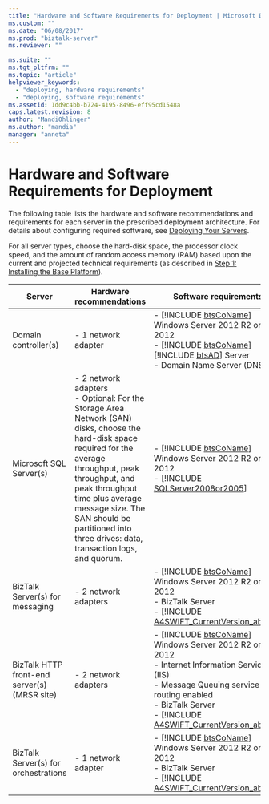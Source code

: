 ```yaml
---
title: "Hardware and Software Requirements for Deployment | Microsoft Docs"
ms.custom: ""
ms.date: "06/08/2017"
ms.prod: "biztalk-server"
ms.reviewer: ""

ms.suite: ""
ms.tgt_pltfrm: ""
ms.topic: "article"
helpviewer_keywords: 
  - "deploying, hardware requirements"
  - "deploying, software requirements"
ms.assetid: 1dd9c4bb-b724-4195-8496-eff95cd1548a
caps.latest.revision: 8
author: "MandiOhlinger"
ms.author: "mandia"
manager: "anneta"
---
```

# Hardware and Software Requirements for Deployment
The following table lists the hardware and software recommendations and requirements for each server in the prescribed deployment architecture. For details about configuring required software, see [Deploying Your Servers](../../adapters-and-accelerators/accelerator-swift/deploying-your-servers.md).  

 For all server types, choose the hard-disk space, the processor clock speed, and the amount of random access memory (RAM) based upon the current and projected technical requirements (as described in [Step 1: Installing the Base Platform](../../adapters-and-accelerators/accelerator-swift/step-1-installing-the-base-platform.md)).  


|                    Server                    |                                                                                                                                           Hardware recommendations                                                                                                                                            |                                                                                                                                                    Software requirements                                                                                                                                                     |
|----------------------------------------------|---------------------------------------------------------------------------------------------------------------------------------------------------------------------------------------------------------------------------------------------------------------------------------------------------------------|------------------------------------------------------------------------------------------------------------------------------------------------------------------------------------------------------------------------------------------------------------------------------------------------------------------------------|
|             Domain controller(s)             |                                                                                                                                             -   1 network adapter                                                                                                                                             |                                      -   [!INCLUDE [btsCoName](../../includes/btsconame-md.md)] Windows Server 2012 R2 or 2012<br />-   [!INCLUDE [btsCoName](../../includes/btsconame-md.md)] [!INCLUDE [btsAD](../../includes/btsad-md.md)] Server<br />-   Domain Name Server (DNS)                                       |
|           Microsoft SQL Server(s)            | -   2 network adapters<br />-   Optional: For the Storage Area Network (SAN) disks, choose the hard-disk space required for the average throughput, peak throughput, and peak throughput time plus average message size. The SAN should be partitioned into three drives: data, transaction logs, and quorum. |                                                                        -   [!INCLUDE [btsCoName](../../includes/btsconame-md.md)] Windows Server 2012 R2 or 2012<br />-   [!INCLUDE [SQLServer2008or2005](../../includes/sqlserver2008or2005-md.md)]                                                                         |
|       BizTalk Server(s) for messaging        |                                                                                                                                            -   2 network adapters                                                                                                                                             |                                                  -   [!INCLUDE [btsCoName](../../includes/btsconame-md.md)] Windows Server 2012 R2 or 2012<br />-   BizTalk Server<br />-   [!INCLUDE [A4SWIFT_CurrentVersion_abbrev](../../includes/a4swift-currentversion-abbrev-md.md)]                                                   |
| BizTalk HTTP front-end server(s) (MRSR site) |                                                                                                                                            -   2 network adapters                                                                                                                                             | -   [!INCLUDE [btsCoName](../../includes/btsconame-md.md)] Windows Server 2012 R2 or 2012<br />-   Internet Information Services (IIS)<br />-   Message Queuing service with routing enabled<br />-   BizTalk Server<br />-   [!INCLUDE [A4SWIFT_CurrentVersion_abbrev](../../includes/a4swift-currentversion-abbrev-md.md)] |
|     BizTalk Server(s) for orchestrations     |                                                                                                                                             -   1 network adapter                                                                                                                                             |                                                  -   [!INCLUDE [btsCoName](../../includes/btsconame-md.md)] Windows Server 2012 R2 or 2012<br />-   BizTalk Server<br />-   [!INCLUDE [A4SWIFT_CurrentVersion_abbrev](../../includes/a4swift-currentversion-abbrev-md.md)]                                                   |

